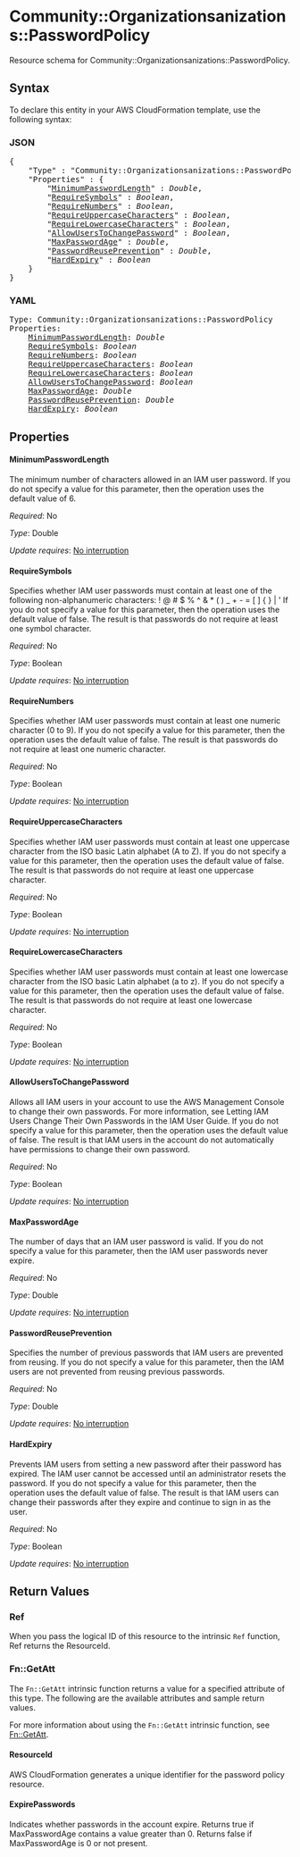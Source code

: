 # Community::Organizationsanizations::PasswordPolicy

Resource schema for Community::Organizationsanizations::PasswordPolicy.

## Syntax

To declare this entity in your AWS CloudFormation template, use the following syntax:

### JSON

<pre>
{
    "Type" : "Community::Organizationsanizations::PasswordPolicy",
    "Properties" : {
        "<a href="#minimumpasswordlength" title="MinimumPasswordLength">MinimumPasswordLength</a>" : <i>Double</i>,
        "<a href="#requiresymbols" title="RequireSymbols">RequireSymbols</a>" : <i>Boolean</i>,
        "<a href="#requirenumbers" title="RequireNumbers">RequireNumbers</a>" : <i>Boolean</i>,
        "<a href="#requireuppercasecharacters" title="RequireUppercaseCharacters">RequireUppercaseCharacters</a>" : <i>Boolean</i>,
        "<a href="#requirelowercasecharacters" title="RequireLowercaseCharacters">RequireLowercaseCharacters</a>" : <i>Boolean</i>,
        "<a href="#allowuserstochangepassword" title="AllowUsersToChangePassword">AllowUsersToChangePassword</a>" : <i>Boolean</i>,
        "<a href="#maxpasswordage" title="MaxPasswordAge">MaxPasswordAge</a>" : <i>Double</i>,
        "<a href="#passwordreuseprevention" title="PasswordReusePrevention">PasswordReusePrevention</a>" : <i>Double</i>,
        "<a href="#hardexpiry" title="HardExpiry">HardExpiry</a>" : <i>Boolean</i>
    }
}
</pre>

### YAML

<pre>
Type: Community::Organizationsanizations::PasswordPolicy
Properties:
    <a href="#minimumpasswordlength" title="MinimumPasswordLength">MinimumPasswordLength</a>: <i>Double</i>
    <a href="#requiresymbols" title="RequireSymbols">RequireSymbols</a>: <i>Boolean</i>
    <a href="#requirenumbers" title="RequireNumbers">RequireNumbers</a>: <i>Boolean</i>
    <a href="#requireuppercasecharacters" title="RequireUppercaseCharacters">RequireUppercaseCharacters</a>: <i>Boolean</i>
    <a href="#requirelowercasecharacters" title="RequireLowercaseCharacters">RequireLowercaseCharacters</a>: <i>Boolean</i>
    <a href="#allowuserstochangepassword" title="AllowUsersToChangePassword">AllowUsersToChangePassword</a>: <i>Boolean</i>
    <a href="#maxpasswordage" title="MaxPasswordAge">MaxPasswordAge</a>: <i>Double</i>
    <a href="#passwordreuseprevention" title="PasswordReusePrevention">PasswordReusePrevention</a>: <i>Double</i>
    <a href="#hardexpiry" title="HardExpiry">HardExpiry</a>: <i>Boolean</i>
</pre>

## Properties

#### MinimumPasswordLength

The minimum number of characters allowed in an IAM user password. If you do not specify a value for this parameter, then the operation uses the default value of 6.

_Required_: No

_Type_: Double

_Update requires_: [No interruption](https://docs.aws.amazon.com/AWSCloudFormation/latest/UserGuide/using-cfn-updating-stacks-update-behaviors.html#update-no-interrupt)

#### RequireSymbols

Specifies whether IAM user passwords must contain at least one of the following non-alphanumeric characters: ! @ # $ % ^ &amp; * ( ) _ + - = [ ] { } | ' If you do not specify a value for this parameter, then the operation uses the default value of false. The result is that passwords do not require at least one symbol character.

_Required_: No

_Type_: Boolean

_Update requires_: [No interruption](https://docs.aws.amazon.com/AWSCloudFormation/latest/UserGuide/using-cfn-updating-stacks-update-behaviors.html#update-no-interrupt)

#### RequireNumbers

Specifies whether IAM user passwords must contain at least one numeric character (0 to 9). If you do not specify a value for this parameter, then the operation uses the default value of false. The result is that passwords do not require at least one numeric character.

_Required_: No

_Type_: Boolean

_Update requires_: [No interruption](https://docs.aws.amazon.com/AWSCloudFormation/latest/UserGuide/using-cfn-updating-stacks-update-behaviors.html#update-no-interrupt)

#### RequireUppercaseCharacters

Specifies whether IAM user passwords must contain at least one uppercase character from the ISO basic Latin alphabet (A to Z). If you do not specify a value for this parameter, then the operation uses the default value of false. The result is that passwords do not require at least one uppercase character.

_Required_: No

_Type_: Boolean

_Update requires_: [No interruption](https://docs.aws.amazon.com/AWSCloudFormation/latest/UserGuide/using-cfn-updating-stacks-update-behaviors.html#update-no-interrupt)

#### RequireLowercaseCharacters

Specifies whether IAM user passwords must contain at least one lowercase character from the ISO basic Latin alphabet (a to z). If you do not specify a value for this parameter, then the operation uses the default value of false. The result is that passwords do not require at least one lowercase character.

_Required_: No

_Type_: Boolean

_Update requires_: [No interruption](https://docs.aws.amazon.com/AWSCloudFormation/latest/UserGuide/using-cfn-updating-stacks-update-behaviors.html#update-no-interrupt)

#### AllowUsersToChangePassword

Allows all IAM users in your account to use the AWS Management Console to change their own passwords. For more information, see Letting IAM Users Change Their Own Passwords in the IAM User Guide. If you do not specify a value for this parameter, then the operation uses the default value of false. The result is that IAM users in the account do not automatically have permissions to change their own password.

_Required_: No

_Type_: Boolean

_Update requires_: [No interruption](https://docs.aws.amazon.com/AWSCloudFormation/latest/UserGuide/using-cfn-updating-stacks-update-behaviors.html#update-no-interrupt)

#### MaxPasswordAge

The number of days that an IAM user password is valid. If you do not specify a value for this parameter, then the IAM user passwords never expire.

_Required_: No

_Type_: Double

_Update requires_: [No interruption](https://docs.aws.amazon.com/AWSCloudFormation/latest/UserGuide/using-cfn-updating-stacks-update-behaviors.html#update-no-interrupt)

#### PasswordReusePrevention

Specifies the number of previous passwords that IAM users are prevented from reusing. If you do not specify a value for this parameter, then the IAM users are not prevented from reusing previous passwords.

_Required_: No

_Type_: Double

_Update requires_: [No interruption](https://docs.aws.amazon.com/AWSCloudFormation/latest/UserGuide/using-cfn-updating-stacks-update-behaviors.html#update-no-interrupt)

#### HardExpiry

Prevents IAM users from setting a new password after their password has expired. The IAM user cannot be accessed until an administrator resets the password. If you do not specify a value for this parameter, then the operation uses the default value of false. The result is that IAM users can change their passwords after they expire and continue to sign in as the user.

_Required_: No

_Type_: Boolean

_Update requires_: [No interruption](https://docs.aws.amazon.com/AWSCloudFormation/latest/UserGuide/using-cfn-updating-stacks-update-behaviors.html#update-no-interrupt)

## Return Values

### Ref

When you pass the logical ID of this resource to the intrinsic `Ref` function, Ref returns the ResourceId.

### Fn::GetAtt

The `Fn::GetAtt` intrinsic function returns a value for a specified attribute of this type. The following are the available attributes and sample return values.

For more information about using the `Fn::GetAtt` intrinsic function, see [Fn::GetAtt](https://docs.aws.amazon.com/AWSCloudFormation/latest/UserGuide/intrinsic-function-reference-getatt.html).

#### ResourceId

AWS CloudFormation generates a unique identifier for the password policy resource.

#### ExpirePasswords

Indicates whether passwords in the account expire. Returns true if MaxPasswordAge contains a value greater than 0. Returns false if MaxPasswordAge is 0 or not present.

